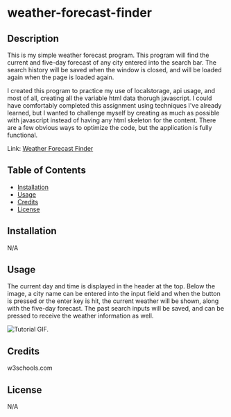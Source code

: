 # weather-forecast-finder

## Description

This is my simple weather forecast program.  This program will find the current and five-day forecast of any city entered into the search bar.  The search history will be saved when the window is closed, and will be loaded again when the page is loaded again.

I created this program to practice my use of localstorage, api usage, and most of all, creating all the variable html data thorugh javascript.  I could have comfortably completed this assignment using techniques I've already learned, but I wanted to challenge myself by creating as much as possible with javascript instead of having any html skeleton for the content.  There are a few obvious ways to optimize the code, but the application is fully functional.


Link: [Weather Forecast Finder](https://ekirbs.github.io/weather-forecast-finder/ 'An app to find the weather forecast in any city in the USA.')

## Table of Contents

- [Installation](#installation)
- [Usage](#usage)
- [Credits](#credits)
- [License](#license)

## Installation

N/A

## Usage

The current day and time is displayed in the header at the top.  Below the image, a city name can be entered into the input field and when the button is pressed or the enter key is hit, the current weather will be shown, along with the five-day forecast.  The past search inputs will be saved, and can be pressed to receive the weather information as well.

![Tutorial GIF.](./assets/images/tutor-gif.gif)

## Credits

w3schools.com

## License

N/A